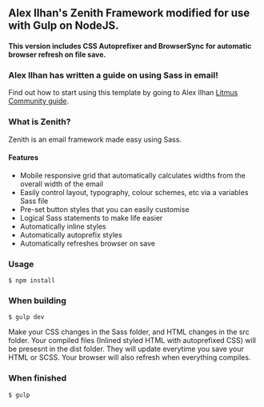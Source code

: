 ## Alex Ilhan's Zenith Framework modified for use with Gulp on NodeJS. 

#### This version includes CSS Autoprefixer and BrowserSync for automatic browser refresh on file save.

### Alex Ilhan has written a guide on using Sass in email!

Find out how to start using this template by going to Alex Ilhan [Litmus Community guide](https://litmus.com/community/learning/23-getting-started-with-sass-in-email).

### What is Zenith?

Zenith is an email framework made easy using Sass.

#### Features

* Mobile responsive grid that automatically calculates widths from the overall width of the email
* Easily control layout, typography, colour schemes, etc via a variables Sass file
* Pre-set button styles that you can easily customise
* Logical Sass statements to make life easier
* Automatically inline styles
* Automatically autoprefix styles
* Automatically refreshes browser on save


### Usage

```
$ npm install
```

### When building

```
$ gulp dev
```
Make your CSS changes in the Sass folder, and HTML changes in the src folder. Your compiled files (Inlined styled HTML with autoprefixed CSS) will be presesnt in the dist folder. They will update everytime you save your HTML or SCSS. Your browser will also refresh when everything compiles.

### When finished
```
$ gulp
```


